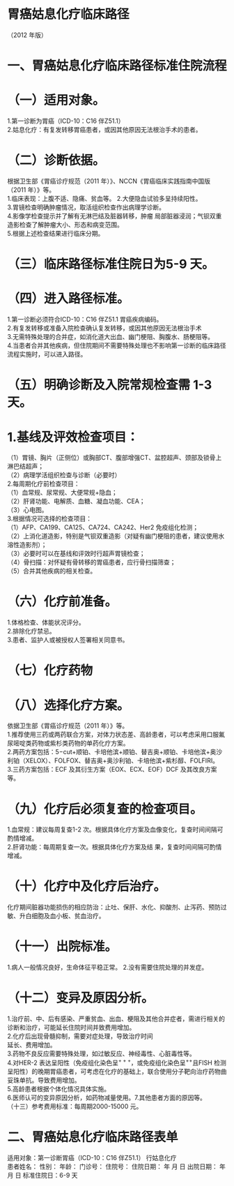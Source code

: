 # 胃癌姑息化疗临床路径  
（2012 年版）  
# 一、胃癌姑息化疗临床路径标准住院流程  
# （一）适用对象。  
1.第一诊断为胃癌（ICD-10：C16 伴Z51.1）  
2.姑息化疗：有复发转移胃癌患者，或因其他原因无法根治手术的患者。  
# （二）诊断依据。  
根据卫生部《胃癌诊疗规范（2011 年）》、NCCN《胃癌临床实践指南中国版（2011 年）》等。  
1.临床表现：上腹不适、隐痛、贫血等。 2.大便隐血试验多呈持续阳性。  
3.胃镜检查明确肿瘤情况，取活组织检查作出病理学诊断。  
4.影像学检查提示并了解有无淋巴结及脏器转移，肿瘤 局部脏器浸润；气钡双重造影检查了解肿瘤大小、形态和病变范围。  
5.根据上述检查结果进行临床分期。  
# （三）临床路径标准住院日为5-9 天。  
# （四）进入路径标准。  
1.第一诊断必须符合ICD-10：C16 伴Z51.1 胃癌疾病编码。  
2.有复发转移或准备入院检查确认复发转移，或因其他原因无法根治手术  
3.无需特殊处理的合并症，如消化道大出血、幽门梗阻、胸腹水、肠梗阻等。  
4.当患者合并其他疾病，但住院期间不需要特殊处理也不影响第一诊断的临床路径流程实施时，可以进入路径。  
# （五）明确诊断及入院常规检查需 1-3 天。  
# 1.基线及评效检查项目：  
（1）胃镜、胸片（正侧位）或胸部CT、腹部增强CT、盆腔超声、颈部及锁骨上淋巴结超声；  
（2）病理学活组织检查与诊断（必要时）  
2.每周期化疗前检查项目：  
（1）血常规、尿常规、大便常规+隐血；  
（2）肝肾功能、电解质、血糖、凝血功能、CEA；  
（3）心电图。  
3.根据情况可选择的检查项目：  
（1）AFP、CA199、CA125、CA724、CA242、Her2 免疫组化检测；  
（2）上消化道造影，特别是气钡双重造影（对疑有幽门梗阻的患者，建议使用水溶性造影剂）；  
（3）必要时可以在基线和评效时行超声胃镜检查；  
（4）骨扫描：对怀疑有骨转移的胃癌患者，应行骨扫描筛查；  
（5）合并其他疾病的相关检查。  
# （六）化疗前准备。  
1.体格检查、体能状况评分。  
2.排除化疗禁忌。  
3.患者、监护人或被授权人签署相关同意书。  
# （七）化疗药物  
# （八）选择化疗方案。  
依据卫生部《胃癌诊疗规范（2011 年）》等。  
1.推荐使用三药或两药联合方案，对体力状态差、高龄患者，可以考虑采用口服氟尿嘧啶类药物或紫杉类药物的单药化疗方案。  
2.两药方案包括：$5{\mathrm{-}}{\mathrm{cut}}+$顺铂、卡培他滨$+$顺铂、替吉奥$+$顺铂、卡培他滨$+$奥沙利铂（XELOX）、FOLFOX、替吉奥$+$奥沙利铂、卡培他滨$+$紫杉醇、FOLFIRI。  
3.三药方案包括：ECF 及其衍生方案（EOX、ECX、EOF）DCF 及其改良方案等。  
# （九）化疗后必须复查的检查项目。  
1.血常规：建议每周复查1-2 次。根据具体化疗方案及血像变化，复查时间间隔可酌情增减。  
2.肝肾功能：每周期复查一次。根据具体化疗方案及结 果，复查时间间隔可酌情增减。  
# （十）化疗中及化疗后治疗。  
化疗期间脏器功能损伤的相应防治：止吐、保肝、水化、抑酸剂、止泻药、预防过敏、升白细胞及血小板、贫血治疗。  
# （十一）出院标准。  
1.病人一般情况良好，生命体征平稳正常。 2.没有需要住院处理的并发症。  
# （十二）变异及原因分析。  
1.治疗前、中、后有感染、严重贫血、出血、梗阻及其他合并症者，需进行相关的诊断和治疗，可能延长住院时间并致费用增加。  
2.化疗后出现骨髓抑制，需要对症处理，导致治疗时间  
延长、费用增加。  
3.药物不良反应需要特殊处理，如过敏反应、神经毒性、心脏毒性等。  
4.对HER-2 表达呈阳性（免疫组化染色呈$^{+++}$，或免疫组化染色呈$^{++}$且FISH 检测呈阳性）的晚期胃癌患者，可考虑在化疗的基础上，联合使用分子靶向治疗药物曲妥珠单抗。导致费用增加。  
5.高龄患者根据个体化情况具体实施。  
6.医师认可的变异原因分析，如药物减量使用。7.其他患者方面的原因等。  
（十三）参考费用标准：每周期2000-15000 元。  
# 二、胃癌姑息化疗临床路径表单  
适用对象：第一诊断胃癌（ICD-10：C16 伴Z51.1） 行姑息化疗  
患者姓名：           性别：    年龄：    门诊号：       住院号：       住院日期：     年  月  日    出院日期：     年  月   日    标准住院日：6-9 天  
